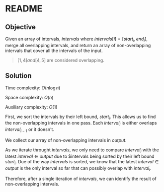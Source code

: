 # README

## Objective

Given an array of intervals, $intervals$ where $intervals[i] = [start_i, end_i]$, merge all overlapping intervals, 
and return an array of non-overlapping intervals that cover all the intervals of the input.

> $[1, 4] and [4, 5]$ are considered overlapping.

## Solution

Time complexity: $O(n\log n)$

Space complexity: $O(n)$

Auxiliary complexity: $O(1)$

First, we sort the intervals by their left bound, $start_i$.
This allows us to find the non-overlapping intervals in one pass.
Each $interval_i$ is either overlaps $interval_{i \minus 1}$ or it doesn't.

We collect our array of non-overlapping intervals in $output$.

As we iterate throught $intervals$, we only need to compare $interval_i$ with
the latest $interval \in output$ due to $intervals being sorted by their left
bound $start_i$.
Due of the way $intervals$ is sorted, we know that the latest $interval \in output$ is the only interval so far that can possibly overlap with $interval_i$.

Therefore, after a single iteration of $intervals$, we can identify the result
of non-overlapping intervals.
